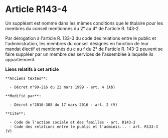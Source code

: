 # Article R143-4

Un suppléant est nommé dans les mêmes conditions que le titulaire pour les membres du conseil mentionnés du 2° au 4° de
l'article R. 143-2. 

Par dérogation à l'article R. 133-3 du code des relations entre le public et l'administration, les membres du conseil
désignés en fonction de leur mandat électif et mentionnés du c au f du 2° de l'article R. 143-2 peuvent se faire suppléer par
un membre des services de l'assemblée à laquelle ils appartiennent.

**Liens relatifs à cet article**

	**Anciens textes**:

	  - Décret n°99-216 du 22 mars 1999 - art. 4 (Ab)

	**Modifié par**:

	  - Décret n°2016-308 du 17 mars 2016 - art. 2 (V)

	**Cite**:

	  - Code de l'action sociale et des familles - art. R143-2
	  - Code des relations entre le public et l'adminis... - art. R133-3 (V)
